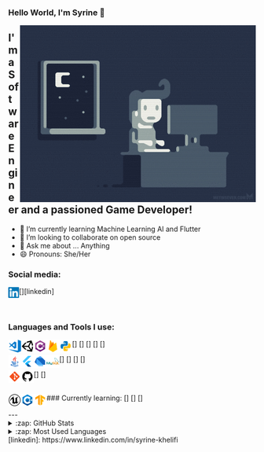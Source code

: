 ### Hello World, I'm Syrine 👋

 <img align="right" alt="GIF" src="https://github.com/Enirys/Enirys/blob/main/dev.gif" width="480" height="360" />


## I'm a Software Engineer and a passioned Game Developer!
<!-- - ✍ You can find my projects here [portfolio]
- 🔭 I’m currently working on my first book. -->
- 🌱 I’m currently learning Machine Learning AI and Flutter
- 👯 I’m looking to collaborate on open source
- 💬 Ask me about ... Anything
- 😄 Pronouns: She/Her


### Social media:
[<img align="left" alt="Syrine Khelifi | LinkedIn" width="22px" src="https://github.com/Enirys/Enirys/blob/main/icons/linkedin.svg" />][linkedin]

<br />

### Languages and Tools I use:

[<img align="left" alt="Visual Studio Code" width="26px" src="https://raw.githubusercontent.com/github/explore/80688e429a7d4ef2fca1e82350fe8e3517d3494d/topics/visual-studio-code/visual-studio-code.png" />]
[<img align="left" alt="Unity3D" width="26px" src="https://github.com/Enirys/Enirys/blob/main/icons/unity3d.svg" />]
[<img align="left" alt="C#" width="26px" src="https://github.com/Enirys/Enirys/blob/main/icons/c-sharp.svg" />]
[<img align="left" alt="Firebase" width="26px" src="https://github.com/Enirys/Enirys/blob/main/icons/firebase.svg" />]
[<img align="left" alt="Python" width="26px" src="https://github.com/Enirys/Enirys/blob/main/icons/python.svg" />]

[<img align="left" alt="Java" width="26px" src="https://github.com/Enirys/Enirys/blob/main/icons/java.svg" />]
[<img align="left" alt="Flutter" width="26px" src="https://github.com/Enirys/Enirys/blob/main/icons/flutter.svg" />]
[<img align="left" alt="Dart" width="26px" src="https://github.com/Enirys/Enirys/blob/main/icons/dart.svg" />]
[<img align="left" alt="MySQL" width="26px" src="https://github.com/Enirys/Enirys/blob/main/icons/mysql.svg" />]

[<img align="left" alt="Git" width="26px" src="https://github.com/Enirys/Enirys/blob/main/icons/git.svg" />]
[<img align="left" alt="GitHub" width="26px" src="https://github.com/Enirys/Enirys/blob/main/icons/github.svg" />]

<br />
### Currently learning:
[<img align="left" alt="UnrealEngine" width="26px" src="https://github.com/Enirys/Enirys/blob/main/icons/unreal-engine.svg" />]
[<img align="left" alt="C++" width="26px" src="https://github.com/Enirys/Enirys/blob/main/icons/c%2B%2B.svg" />]
[<img align="left" alt="Tensorflow" width="26px" src="https://github.com/Enirys/Enirys/blob/main/icons/tensorflow.svg" />]
<br />
<br />
---

<details>
  <summary>:zap: GitHub Stats</summary>

  <img align="left" alt="Syrine's GitHub Stats" src="https://github-readme-stats.vercel.app/api?username=Enirys&show_icons=true&hide_border=true" />

</details>

<details>
  <summary>:zap: Most Used Languages</summary>

<img align="left" alt="Syrine's GitHub Top Languages" src="https://github-readme-stats.vercel.app/api/top-langs/?username=Enirys" />

</details>
<!--
[website]: https://holistic-developer.com/
[youtube]: https://www.youtube.com/channel/UCD6bHzIZCJJcJD6QHGUIyrw
[instagram]: https://www.instagram.com/holistic_developer/
[portfolio]: https://arsentieva.github.io/profile/
-->
[linkedin]: https://www.linkedin.com/in/syrine-khelifi
